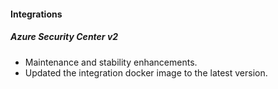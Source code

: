 
#### Integrations
##### Azure Security Center v2
- Maintenance and stability enhancements.
- Updated the integration docker image to the latest version.
